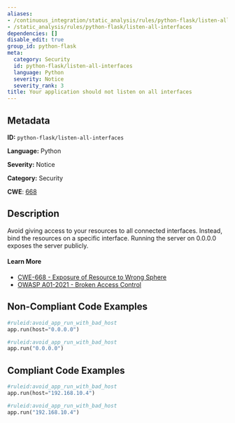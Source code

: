 ```yaml
---
aliases:
- /continuous_integration/static_analysis/rules/python-flask/listen-all-interfaces
- /static_analysis/rules/python-flask/listen-all-interfaces
dependencies: []
disable_edit: true
group_id: python-flask
meta:
  category: Security
  id: python-flask/listen-all-interfaces
  language: Python
  severity: Notice
  severity_rank: 3
title: Your application should not listen on all interfaces
---
```

<!--  SOURCED FROM https://github.com/DataDog/datadog-static-analyzer-rule-docs -->


## Metadata
**ID:** `python-flask/listen-all-interfaces`

**Language:** Python

**Severity:** Notice

**Category:** Security

**CWE**: [668](https://cwe.mitre.org/data/definitions/668.html)

## Description
Avoid giving access to your resources to all connected interfaces. Instead, bind the resources on a specific interface. Running the server on 0.0.0.0 exposes the server publicly.

#### Learn More

 - [CWE-668 - Exposure of Resource to Wrong Sphere](https://cwe.mitre.org/data/definitions/668.html)
 - [OWASP A01-2021 - Broken Access Control](https://owasp.org/Top10/A01_2021-Broken_Access_Control/)

## Non-Compliant Code Examples
```python
#ruleid:avoid_app_run_with_bad_host
app.run(host="0.0.0.0")

#ruleid:avoid_app_run_with_bad_host
app.run("0.0.0.0")


```

## Compliant Code Examples
```python
#ruleid:avoid_app_run_with_bad_host
app.run(host="192.168.10.4")

#ruleid:avoid_app_run_with_bad_host
app.run("192.168.10.4")

```
